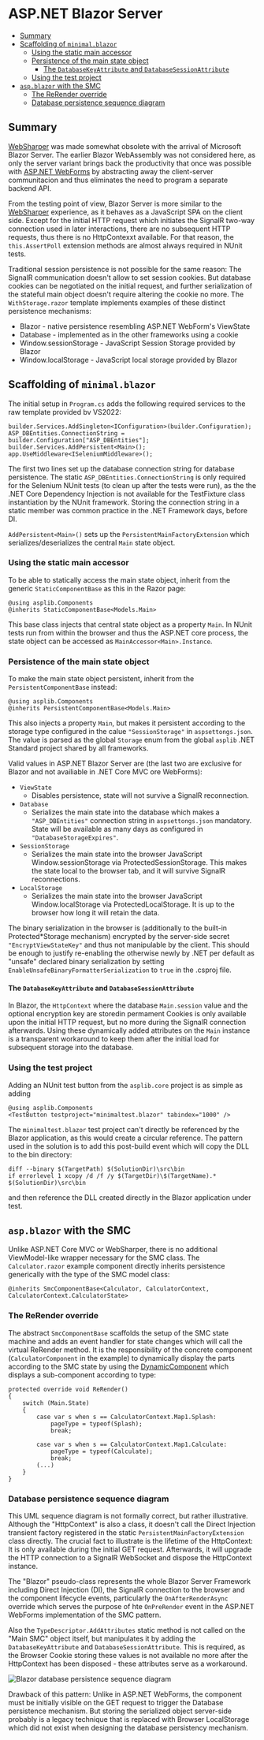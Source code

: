 # ASP.NET Blazor Server

* [Summary](#summary)
* [Scaffolding of `minimal.blazor`](#scaffolding-of-minimalblazor)
  * [Using the static main accessor](#using-the-static-main-accessor)
  * [Persistence of the main state object](#Persistence-of-the-main-state-object)
    *  [The `DatabaseKeyAttribute` and `DatabaseSessionAttribute`](#the-databasekeyattribute-and-databasesessionattribute)
  * [Using the test project](#using-the-test-project)
* [`asp.blazor` with the SMC](#aspblazor-with-the-smc)
  *  [The ReRender override](#the-rerender-override)
  * [Database persistence sequence diagram](#database-persistence-sequence-diagram)

## Summary

 [WebSharper](websharper.md) was made somewhat obsolete with the arrival of
 Microsoft Blazor Server. The earlier Blazor WebAssembly was not considered
 here, as only the server variant brings back the productivity that once was
 possible with [ASP.NET WebForms](webforms-core.md) by abstracting away the client-server
 communitacion and thus eliminates the need to program a separate backend API.

 From the testing point of view, Blazor Server is more similar to the
 [WebSharper](websharper.md) experience, as it behaves as a JavaScript SPA on
 the client side. Except for the initial HTTP request which initiates the
 SignalR two-way connection used in later interactions, there are no subsequent
 HTTP requests, thus there is no HttpContexxt available. For that reason, the
 `this.AssertPoll` extension methods are almost always required in NUnit
 tests.

Traditional session persistence is not possible for the same reason: The SignalR
communication doesn't allow to set session cookies. But database cookies can be
negotiated on the initial request, and further serialization of the stateful
main object doesn't require altering the cookie no more. The
`WithStorage.razor` template implements examples of these distinct
persistence mechanisms:

* Blazor - native persistence resembling ASP.NET WebForm's ViewState
* Database - implemented as in the other frameworks using a cookie
* Window.sessionStorage - JavaScript Session Storage provided by Blazor
* Window.localStorage - JavaScript local storage provided by Blazor


## Scaffolding of `minimal.blazor`

The initial setup  in `Program.cs` adds the following required services to
the raw template provided bv VS2022:

```
builder.Services.AddSingleton<IConfiguration>(builder.Configuration);
ASP_DBEntities.ConnectionString = builder.Configuration["ASP_DBEntities"];
builder.Services.AddPersistent<Main>();
app.UseMiddleware<ISeleniumMiddleware>(); 
```

The first two lines set up the database connection string for database
persistence. The static `ASP_DBEntities.ConnectionString` is only required
for the Selenium NUnit tests (to clean up after the tests were run), as the the
.NET Core Dependency Injection is not available for the TestFixture class
instantiation by the NUnit framework. Storing the connection string in a static
member was common practice in the .NET Framework days, before DI.

`AddPersistent<Main>()` sets up the `PersistentMainFactoryExtension`
which serializes/deserializes the central `Main` state object.


### Using the static main accessor

To be able to statically access the main state object, inherit from the generic
`StaticComponentBase` as this in the Razor page:
```
@using asplib.Components
@inherits StaticComponentBase<Models.Main>
```
This base class injects that central state object as a property `Main`. In
NUnit tests run from within the browser and thus the ASP.NET core process, the
state object can be accessed as `MainAccessor<Main>.Instance`.


### Persistence of the main state object

To make the main state object persistent, inherit from the
`PersistentComponentBase` instead:
```
@using asplib.Components
@inherits PersistentComponentBase<Models.Main>
```
This also injects a property `Main`, but makes it persistent according to
the storage type configured in the calue `"SessionStorage"` in
`aspsettongs.json`. The value is parsed as the global `Storage` enum
from the global `asplib` .NET Standard project shared by all frameworks.

Valid values in ASP.NET Blazor Server are (the last two are exclusive for Blazor
and not availiable in .NET Core MVC ore WebForms):

 * `ViewState`
   - Disables persistence, state will not survive a SignalR reconnection.
 * `Database`
   - Serializes the main state into the database which makes a
     `"ASP_DBEntities"` connection string in `aspsettongs.json`
     mandatory. State will be available as many days as configured in
     `"DatabaseStorageExpires"`.
 * `SessionStorage`
   - Serializes the main state into the browser JavaScript Window.sessionStorage
     via ProtectedSessionStorage. This makes the state local to the browser tab,
     and it will survive SignalR reconnections.
 * `LocalStorage`
   - Serializes the main state into the browser JavaScript Window.localStorage
     via ProtectedLocalStorage. It is up to the browser how long it will
     retain the data.

The binary serialization in the browser is (additionally to the built-in
Protected*Storage mechanism) encrypted by the server-side secret
`"EncryptViewStateKey"` and thus not manipulable by the client. This should
be enough to justify re-enabling the otherwise newly by .NET per default as
"unsafe" declared binary serialization by setting
`EnableUnsafeBinaryFormatterSerialization` to `true` in the .csproj
file.

#### The `DatabaseKeyAttribute` and `DatabaseSessionAttribute`

In Blazor, the `HttpContext` where the database `Main.session` value and the
optional encryption key are storedin permament Cookies is only available upon
the initial HTTP request, but no more during the SignalR connection afterwards.
Using these dynamically added attributes on the `Main` instance  is a
transparent workaround to keep them after the initial load for subsequent
storage into the database.


### Using the test project

Adding an NUnit test button from the `asplib.core` project is as simple as
adding
```
@using asplib.Components
<TestButton testproject="minimaltest.blazor" tabindex="1000" />
```

The `minimaltest.blazor` test project can't directly be referenced by the
Blazor application, as this would create a circular reference. The pattern used
in the solution is to add this post-build event which will copy the DLL to the
bin directory:
```
diff --binary $(TargetPath) $(SolutionDir)\src\bin
if errorlevel 1 xcopy /d /f /y $(TargetDir)\$(TargetName).* $(SolutionDir)\src\bin
```
and then reference the DLL created directly in the Blazor application under test.



## `asp.blazor` with the SMC

Unlike ASP.NET Core MVC or WebSharper, there is no additional ViewModel-like
wrapper necessary for the SMC class. The `Calculator.razor` example component
directly inherits persistence generically with the type of the SMC model class:
```
@inherits SmcComponentBase<Calculator, CalculatorContext, CalculatorContext.CalculatorState>
```

### The ReRender override

The abstract `SmcComponentBase` scaffolds the setup of the SMC state machine and
adds an event handler for state changes which will call the virtual ReRender
method. It is the responsibility of the concrete component
(`CalculatorComponent` in the example) to dynamically display the parts
according to the SMC state by using the
[DynamicComponent](https://docs.microsoft.com/en-us/aspnet/core/blazor/components/dynamiccomponent?view=aspnetcore-6.0)
which displays a sub-component according to type:

```
protected override void ReRender()
{
    switch (Main.State)
    {
        case var s when s == CalculatorContext.Map1.Splash:
            pageType = typeof(Splash);
            break;

        case var s when s == CalculatorContext.Map1.Calculate:
            pageType = typeof(Calculate);
            break;
        (...)
    }
}
```


### Database persistence sequence diagram

This UML sequence diagram is not formally correct, but rather illustrative.
Although the "HttpContext" is also a class, it doesn't call the Direct Injection
transient factory registered in the static `PersistentMainFactoryExtension`
class directly. The crucial fact to illustrate is the lifetime of the
HttpContext: It is only available during the initial GET request. Afterwards, it
will upgrade the HTTP connection to a SignalR WebSocket and dispose the
HttpContext instance.

The "Blazor" pseudo-class represents the whole Blazor Server Framework including
Direct Injection (DI), the SignalR connection to the browser and the component
lifecycle events, particularly the `OnAfterRenderAsync` override which serves
the purpose of hte `OnPreRender` event in the ASP.NET WebForms implementation
of the SMC pattern.

Also the `TypeDescriptor.AddAttributes` static method is not called on the "Main
SMC" object itself, but manipulates it by adding the  `DatabaseKeyAttribute` and
`DatabaseSessionAttribute`. This is required, as the Browser Cookie storing
these values is not available no more after the HttpContext has been disposed -
these attributes serve as a workaround.

![Blazor database persistence sequence diagram](blazor-database.png)

Drawback of this pattern: Unlike in ASP.NET WebForms, the component must be
initially visible on the GET request to trigger the Database persistence
mechanism. But storing the serialized object server-side probably is a legacy
technique that is replaced with Browser LocalStorage which did not exist when
designing the database persistency mechanism.